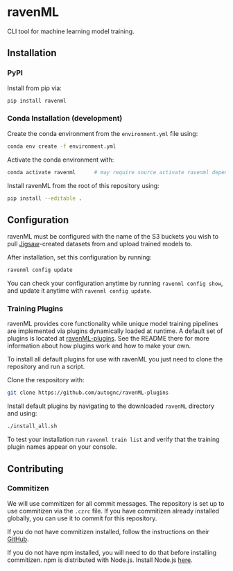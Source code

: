 <!-- [![Build Status](https://travis-ci.com/autognc/ravenML.svg?branch=master)](https://travis-ci.com/autognc/ravenML) -->

# ravenML
CLI tool for machine learning model training.

## Installation 

### PyPI
Install from pip via:
```bash
pip install ravenml
```

### Conda Installation (development)
Create the conda environment from the `environment.yml` file using:
```bash
conda env create -f environment.yml
```

Activate the conda environment with:
```bash
conda activate ravenml      # may require source activate ravenml depending on system setup
```

Install ravenML from the root of this repository using:
```bash
pip install --editable .
```

## Configuration
ravenML must be configured with the name of the S3 buckets you wish to pull [Jigsaw](https://github.com/autognc/jigsaw)-created
datasets from and upload trained models to.

After installation, set this configuration by running:
```bash
ravenml config update
```

You can check your configuration anytime by running `ravenml config show`, and update it anytime with `ravenml config update`.

### Training Plugins
ravenML provides core functionality while unique model training pipelines are implemented
via plugins dynamically loaded at runtime. A default set of plugins is located at
[ravenML-plugins](https://github.com/autognc/ravenML-plugins). See the README there
for more information about how plugins work and how to make your own.

To install all default plugins for use with ravenML you just need to clone the repository
and run a script.

Clone the respository with:
```bash
git clone https://github.com/autognc/ravenML-plugins
```

Install default plugins by navigating to the downloaded `ravenML` directory and using:
```bash
./install_all.sh
```

To test your installation run `ravenml train list` and verify that the training plugin names appear on your console.

## Contributing

### Commitizen
We will use commitizen for all commit messages. The repository is set up to use
commitizen via the `.czrc` file. If you have commitizen already installed globally,
you can use it to commit for this repository.  

If you do not have commitizen installed, follow the instructions on their 
[GitHub](https://github.com/commitizen/cz-cli).  

If you do not have npm installed, you will need to do that before installing commitizen.
npm is distributed with Node.js. Install Node.js [here](https://nodejs.org/en/download/).
